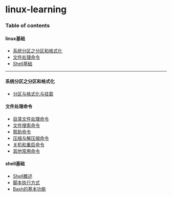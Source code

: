 # linux-learning

### Table of contents
#### linux基础
- [系统分区之分区和格式化](#系统分区之分区和格式化)
- [文件处理命令](#文件处理命令)
- [Shell基础](#shell基础)

--------------------------------------------------------------------------------------------
#### 系统分区之分区和格式化
- [分区与格式化与挂载](https://github.com/rovo98/linux-learning/blob/master/blogs/linux-base/1.System-partitioning-and-formatting/1.分区与格式化与挂载.md)
#### 文件处理命令
- [目录文件处理命令]()
- [文件搜索命令]()
- [帮助命令]()
- [压缩与解压缩命令]()
- [关机和重启命令]()
- [其他常用命令]()
#### shell基础
- [Shell概述]()
- [脚本执行方式]()
- [Bash的基本功能]()
